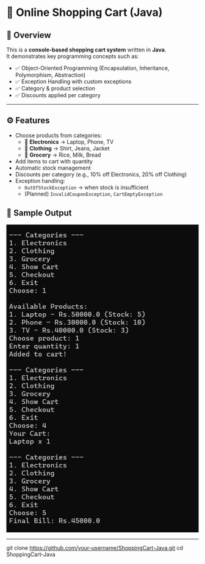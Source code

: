 # 🛒 Online Shopping Cart (Java)

## 📌 Overview
This is a **console-based shopping cart system** written in **Java**.  
It demonstrates key programming concepts such as:  
- ✅ Object-Oriented Programming (Encapsulation, Inheritance, Polymorphism, Abstraction)  
- ✅ Exception Handling with custom exceptions  
- ✅ Category & product selection  
- ✅ Discounts applied per category  


---

## ⚙️ Features
- Choose products from categories:  
  - 📱 **Electronics** → Laptop, Phone, TV  
  - 👕 **Clothing** → Shirt, Jeans, Jacket  
  - 🥖 **Grocery** → Rice, Milk, Bread  
- Add items to cart with quantity  
- Automatic stock management  
- Discounts per category (e.g., 10% off Electronics, 20% off Clothing)  
- Exception handling:  
  - `OutOfStockException` → when stock is insufficient  
  - (Planned) `InvalidCouponException`, `CartEmptyException`  

## 📸 Sample Output

![Shopping Cart Output](Screenshot%202025-09-05%20215303.png)



---


git clone https://github.com/your-username/ShoppingCart-Java.git
cd ShoppingCart-Java
